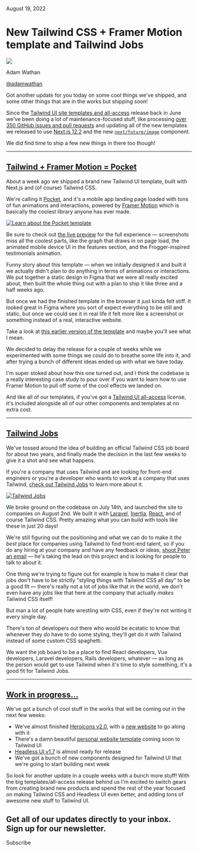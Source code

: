 August 19, 2022

# New Tailwind CSS + Framer Motion template and Tailwind Jobs

![](/_next/image?url=%2F_next%2Fstatic%2Fmedia%2Fadamwathan.f69b0b90.jpg\&w=96\&q=75)

Adam Wathan

[@adamwathan](https://twitter.com/adamwathan)

Got another update for you today on some cool things we've shipped, and some other things that are in the works but shipping soon!

Since the [Tailwind UI site templates and all-access](/blog/2022-06-23-tailwind-templates-and-all-access) release back in June we've been doing a lot of maintenance-focused stuff, like processing [over 350 GitHub issues and pull requests](https://github.com/search?q=is%3Aclosed+org%3Atailwindlabs+archived%3Afalse+sort%3Acreated-desc+is%3Apublic+closed%3A%3E%3D2022-06-23+-author%3Aapp%2Fdependabot+-author%3Aapp%2Fgithub-actions+-author%3Aapp%2Fdepfu\&type=Issues) and updating all of the new templates we released to use [Next.js 12.2](https://nextjs.org/blog/next-12-2) and the new [`next/future/image`](https://nextjs.org/docs/app/api-reference/next-config-js/images) component.

We did find time to ship a few new things in there too though!

***

## [Tailwind + Framer Motion = Pocket](#tailwind-framer-motion-pocket)

About a week ago we shipped a brand new Tailwind UI template, built with Next.js and (of course) Tailwind CSS.

We're calling it [Pocket](https://tailwindui.com/templates/pocket), and it's a mobile app landing page loaded with tons of fun animations and interactions, powered by [Framer Motion](https://www.framer.com/motion/) which is basically the coolest library anyone has ever made.

[![Learn about the Pocket template](/_next/image?url=%2F_next%2Fstatic%2Fmedia%2Fpocket-preview.0125ad4d.png\&w=3840\&q=75)](https://tailwindui.com/templates/pocket)

Be sure to check out [the live preview](https://pocket.tailwindui.com/) for the full experience — screenshots miss all the coolest parts, like the graph that draws in on page load, the animated mobile device UI in the features section, and the Frogger-inspired testimonials animation.

Funny story about this template — when we initially designed it and built it we actually didn't plan to do anything in terms of animations or interactions. We put together a static design in Figma that we were all really excited about, then built the whole thing out with a plan to ship it like three and a half weeks ago.

But once we had the finished template in the browser it just kinda felt stiff. It looked great in Figma where you sort of expect everything to be still and static, but once we could see it in real life it felt more like a screenshot or something instead of a real, interactive website.

Take a look at [this earlier version of the template](https://tailwindui-template-wip-saas-02-7i25puvq2-tailwindlabs.vercel.app/) and maybe you'll see what I mean.

We decided to delay the release for a couple of weeks while we experimented with some things we could do to breathe some life into it, and after trying a bunch of different ideas ended up with what we have today.

I'm super stoked about how this one turned out, and I think the codebase is a really interesting case study to pour over if you want to learn how to use Framer Motion to pull off some of the cool effects we landed on.

And like all of our templates, if you've got a [Tailwind UI all-access](https://tailwindui.com/all-access) license, it's included alongside all of our other components and templates at no extra cost.

***

## [Tailwind Jobs](#tailwind-jobs)

We've tossed around the idea of building an official Tailwind CSS job board for about two years, and finally made the decision in the last few weeks to give it a shot and see what happens.

If you're a company that uses Tailwind and are looking for front-end engineers or you're a developer who wants to work at a company that uses Tailwind, [check out Tailwind Jobs](https://jobs.tailwindcss.com/) to learn more about it.

[![Tailwind Jobs](/_next/image?url=%2F_next%2Fstatic%2Fmedia%2Ftailwind-jobs.3539bfbe.jpg\&w=3840\&q=75)](https://jobs.tailwindcss.com)

We broke ground on the codebase on July 14th, and launched the site to companies on August 2nd. We built it with [Laravel](https://laravel.com/), [Inertia](https://inertiajs.com/), [React](https://reactjs.org/), and of course Tailwind CSS. Pretty amazing what you can build with tools like these in just 20 days!

We're still figuring out the positioning and what we can do to make it *the best* place for companies using Tailwind to find front-end talent, so if you do any hiring at your company and have any feedback or ideas, [shoot Peter an email](mailto:peter@tailwindcss.com) — he's taking the lead on this project and is looking for people to talk to about it.

One thing we're trying to figure out for example is how to make it clear that jobs don't have to be strictly "styling things with Tailwind CSS all day" to be a good fit — there's really not a lot of jobs like that in the world, we don't even have any jobs like that here at the company that actually *makes* Tailwind CSS itself!

But man a lot of people hate wrestling with CSS, even if they're not writing it every single day.

There's ton of developers out there who would be ecstatic to know that whenever they *do* have to do some styling, they'll get do it with Tailwind instead of some custom CSS spaghetti.

We want the job board to be a place to find React developers, Vue developers, Laravel developers, Rails developers, whatever — as long as the person would get to use Tailwind when it's time to style something, it's a good fit for Tailwind Jobs.

***

## [Work in progress...](#work-in-progress)

We've got a bunch of cool stuff in the works that will be coming out in the next few weeks:

- We've almost finished [Heroicons v2.0](https://twitter.com/steveschoger/status/1559622409136873473), with a [new website](https://twitter.com/jamesm/status/1556957434194829314) to go along with it
- There's a damn beautiful [personal website template](https://twitter.com/jamesm/status/1560289211424595973) coming soon to Tailwind UI
- [Headless UI v1.7](https://github.com/tailwindlabs/headlessui/blob/main/packages/@headlessui-react/CHANGELOG.md#unreleased) is almost ready for release
- We've got a bunch of new components designed for Tailwind UI that we're going to start building next week

So look for another update in a couple weeks with a bunch more stuff! With the big templates/all-access release behind us I'm excited to switch gears from creating brand new products and spend the rest of the year focused on making Tailwind CSS and Headless UI even better, and adding tons of awesome new stuff to Tailwind UI.

Get all of our updates directly to your inbox.\
Sign up for our newsletter.
---------------------------

Subscribe
